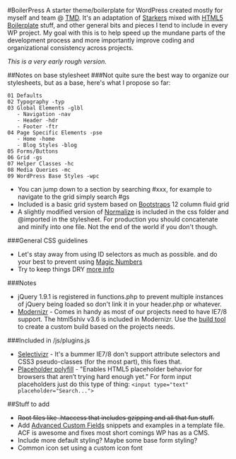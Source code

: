 #BoilerPress
A starter theme/boilerplate for WordPress created mostly for myself and team @ [TMD](http://tmdcreative.com). It's an adaptation of [Starkers](https://github.com/viewportindustries/starkers) mixed with [HTML5 Boilerplate](https://github.com/h5bp/html5-boilerplate) stuff, and other general bits and pieces I tend to include in every WP project.  My goal with this is to help speed up the mundane parts of the development process and more importantly improve coding and organizational consistency across projects. 

*This is a very early rough version.*

##Notes on base stylesheet
###Not quite sure the best way to organize our stylesheets, but as a base, here's what I propose so far:
```
01 Defaults
02 Typography -typ
03 Global Elements -glbl
   - Navigation -nav
   - Header -hdr
   - Footer -ftr
04 Page Specific Elements -pse
   - Home -home
   - Blog Styles -blog
05 Forms/Buttons
06 Grid -gs
07 Helper Classes -hc
08 Media Queries -mc
09 WordPress Base Styles -wpc
```
* You can jump down to a section by searching #xxx, for example to navigate to the grid simply search #gs
* Included is a basic grid system based on [Bootstraps](https://github.com/twitter/bootstrap) 12 column fluid grid
* A slightly modified version of [Normalize](https://github.com/necolas/normalize.css/) is included in the css folder and @imported in the stylesheet. For production you should concatenate and minify into one file. Not the end of the world if you don't though.

###General CSS guidelines
*  Let's stay away from using ID selectors as much as possible. and do your best to prevent using [Magic Numbers](http://css-tricks.com/magic-numbers-in-css/)
* Try to keep things DRY [more info](http://ow.ly/kzaNt)

###Notes
* jQuery 1.9.1 is registered in functions.php to prevent multiple instances of jQuery being loaded so don't link it in your header.php or whatever.
* [Modernizr](http://modernizr.com/) - Comes in handy as most of our projects need to have IE7/8 support. The html5shiv v3.6 is included in Modernizr.  Use the [build tool](http://modernizr.com/download/)  to create a custom build based on the projects needs.

###Included in /js/plugins.js
* [Selectivizr](http://selectivizr.com/) - It's a bummer IE7/8 don't support attribute selectors and CSS3 pseudo-classes (for the most part), this fixes that.
* [Placeholder polyfill](https://github.com/mathiasbynens/jquery-placeholder) - "Enables HTML5 placeholder behavior for browsers that aren’t trying hard enough yet."  For form input placeholders just do this type of thing:  `<input type="text" placeholder="Search...">`

##Stuff to add
* ~~Root files like .htaccess that includes gzipping and all that fun stuff.~~
* Add [Advanced Custom Fields](https://github.com/elliotcondon/acf/) snippets and examples in a template file. ACF is awesome and fixes most short comings WP has as a CMS.
* Include more default styling? Maybe some base form styling?
* Common icon set using a custom icon font
